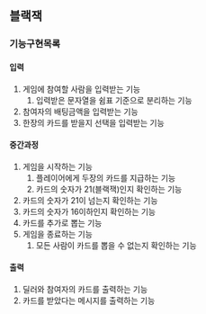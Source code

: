 ## 블랙잭
### 기능구현목록
#### 입력
1. 게임에 참여할 사람을 입력받는 기능
    1. 입력받은 문자열을 쉼표 기준으로 분리하는 기능
1. 참여자의 배팅금액을 입력받는 기능
1. 한장의 카드를 받을지 선택을 입력받는 기능

#### 중간과정
1. 게임을 시작하는 기능
    1. 플레이어에게 두장의 카드를 지급하는 기능
    1. 카드의 숫자가 21(블랙잭)인지 확인하는 기능
1. 카드의 숫자가 21이 넘는지 확인하는 기능
1. 카드의 숫자가 16이하인지 확인하는 기능
1. 카드를 추가로 뽑는 기능
1. 게임을 종료하는 기능
    1. 모든 사람이 카드를 뽑을 수 없는지 확인하는 기능

#### 출력
1. 딜러와 참여자의 카드를 출력하는 기능
1. 카드를 받았다는 메시지를 출력하는 기능
